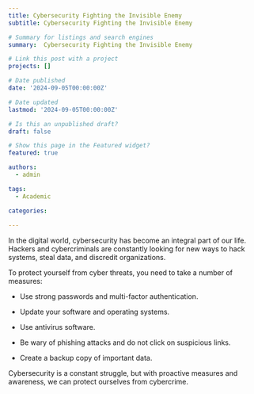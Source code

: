 ```yaml
---
title: Cybersecurity Fighting the Invisible Enemy
subtitle: Cybersecurity Fighting the Invisible Enemy

# Summary for listings and search engines
summary:  Cybersecurity Fighting the Invisible Enemy

# Link this post with a project
projects: []

# Date published
date: '2024-09-05T00:00:00Z'

# Date updated
lastmod: '2024-09-05T00:00:00Z'

# Is this an unpublished draft?
draft: false

# Show this page in the Featured widget?
featured: true

authors:
  - admin

tags:
  - Academic

categories:
  
---
```


In the digital world, cybersecurity has become an integral part of our
life. Hackers and cybercriminals are constantly looking for new ways to hack systems,
steal data, and discredit organizations.

To protect yourself from cyber threats, you need to take a number of measures:

* Use strong passwords and multi-factor authentication.

* Update your software and operating systems.

* Use antivirus software.

* Be wary of phishing attacks and do not click on suspicious links.

* Create a backup copy of important data.

Cybersecurity is a constant struggle, but with proactive measures and awareness, we can protect ourselves from cybercrime.

